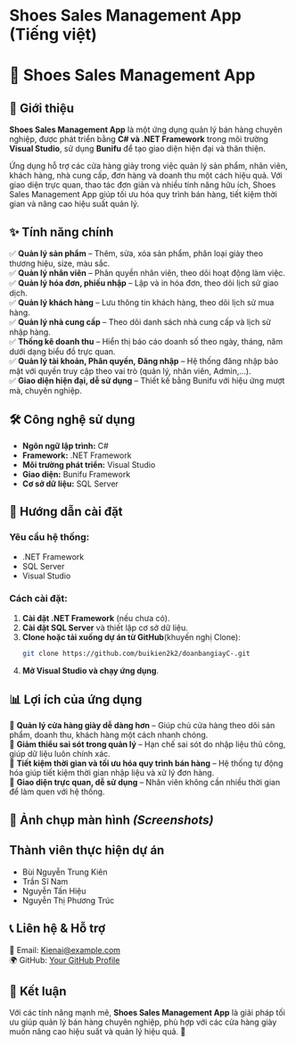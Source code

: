 # Shoes Sales Management App (Tiếng việt)
# 🏬 Shoes Sales Management App

## 📌 Giới thiệu
**Shoes Sales Management App** là một ứng dụng quản lý bán hàng chuyên nghiệp, được phát triển bằng **C# và .NET Framework** trong môi trường **Visual Studio**, sử dụng **Bunifu** để tạo giao diện hiện đại và thân thiện.

Ứng dụng hỗ trợ các cửa hàng giày trong việc quản lý sản phẩm, nhân viên, khách hàng, nhà cung cấp, đơn hàng và doanh thu một cách hiệu quả. Với giao diện trực quan, thao tác đơn giản và nhiều tính năng hữu ích, Shoes Sales Management App giúp tối ưu hóa quy trình bán hàng, tiết kiệm thời gian và nâng cao hiệu suất quản lý.
## ✨ Tính năng chính

✅ **Quản lý sản phẩm** – Thêm, sửa, xóa sản phẩm, phân loại giày theo thương hiệu, size, màu sắc.  
✅ **Quản lý nhân viên** – Phân quyền nhân viên, theo dõi hoạt động làm việc.  
✅ **Quản lý hóa đơn, phiếu nhập** – Lập và in hóa đơn, theo dõi lịch sử giao dịch.  
✅ **Quản lý khách hàng** – Lưu thông tin khách hàng, theo dõi lịch sử mua hàng.  
✅ **Quản lý nhà cung cấp** – Theo dõi danh sách nhà cung cấp và lịch sử nhập hàng.  
✅ **Thống kê doanh thu** – Hiển thị báo cáo doanh số theo ngày, tháng, năm dưới dạng biểu đồ trực quan.  
✅ **Quản lý tài khoản, Phân quyền, Đăng nhập** – Hệ thống đăng nhập bảo mật với quyền truy cập theo vai trò (quản lý, nhân viên, Admin,...).  
✅ **Giao diện hiện đại, dễ sử dụng** – Thiết kế bằng Bunifu với hiệu ứng mượt mà, chuyên nghiệp.  
## 🛠 Công nghệ sử dụng

- **Ngôn ngữ lập trình:** C#
- **Framework:** .NET Framework
- **Môi trường phát triển:** Visual Studio
- **Giao diện:** Bunifu Framework
- **Cơ sở dữ liệu:** SQL Server
## 🚀 Hướng dẫn cài đặt
### Yêu cầu hệ thống:
- .NET Framework
- SQL Server
- Visual Studio 
### Cách cài đặt:
1. **Cài đặt .NET Framework** (nếu chưa có).
2. **Cài đặt SQL Server** và thiết lập cơ sở dữ liệu.
3. **Clone hoặc tải xuống dự án từ GitHub**(khuyến nghị Clone):
   ```sh
   git clone https://github.com/buikien2k2/doanbangiayC-.git
   ```
4. **Mở Visual Studio và chạy ứng dụng**.
## 📊 Lợi ích của ứng dụng

🔹 **Quản lý cửa hàng giày dễ dàng hơn** – Giúp chủ cửa hàng theo dõi sản phẩm, doanh thu, khách hàng một cách nhanh chóng.  
🔹 **Giảm thiểu sai sót trong quản lý** – Hạn chế sai sót do nhập liệu thủ công, giúp dữ liệu luôn chính xác.  
🔹 **Tiết kiệm thời gian và tối ưu hóa quy trình bán hàng** – Hệ thống tự động hóa giúp tiết kiệm thời gian nhập liệu và xử lý đơn hàng.  
🔹 **Giao diện trực quan, dễ sử dụng** – Nhân viên không cần nhiều thời gian để làm quen với hệ thống.  
## 📎 Ảnh chụp màn hình *(Screenshots)*


## Thành viên thực hiện dự án
- Bùi Nguyễn Trung Kiên
- Trần Sĩ Nam
- Nguyễn Tấn Hiệu
- Nguyễn Thị Phương Trúc

## 📞 Liên hệ & Hỗ trợ
📧 Email: Kienai@example.com  
🌍 GitHub: [Your GitHub Profile](https://github.com/buikien2k2)  

## 🎯 Kết luận
Với các tính năng mạnh mẽ, **Shoes Sales Management App** là giải pháp tối ưu giúp quản lý bán hàng chuyên nghiệp, phù hợp với các cửa hàng giày muốn nâng cao hiệu suất và quản lý hiệu quả. 🚀
